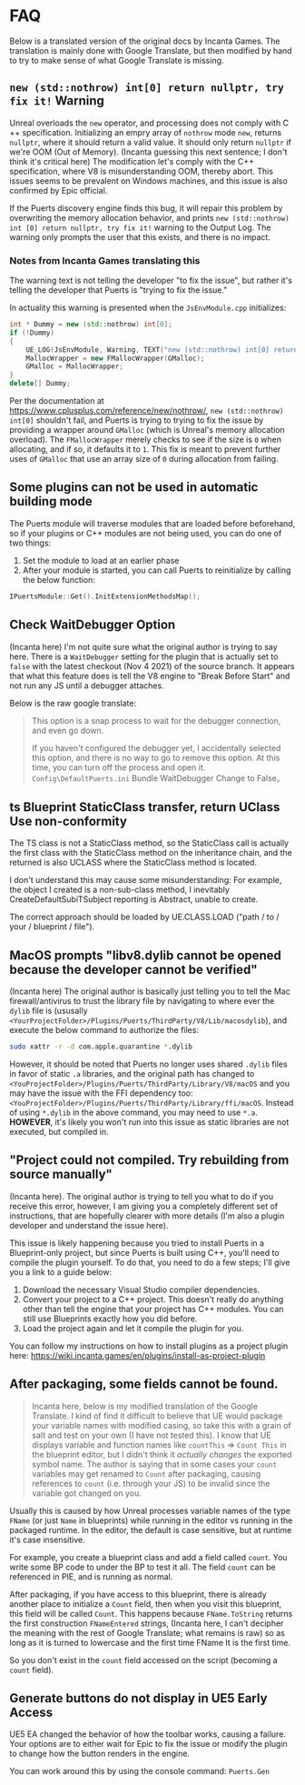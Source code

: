 # FAQ

Below is a translated version of the original docs by Incanta Games. The translation is mainly done with Google Translate, but then modified by hand to try to make sense of what Google Translate is missing.

## `new (std::nothrow) int[0] return nullptr, try fix it!` Warning

Unreal overloads the `new` operator, and processing does not comply with C ++ specification. Initializing an empry array of `nothrow` mode `new`, returns `nullptr`, where it should return a valid value. It should only return `nullptr` if we're OOM (Out of Memory). (Incanta guessing this next sentence; I don't think it's critical here) The modification let's comply with the C++ specification, where V8 is misunderstanding OOM, thereby abort. This issues seems to be prevalent on Windows machines, and this issue is also confirmed by Epic official.

If the Puerts discovery engine finds this bug, it will repair this problem by overwriting the memory allocation behavior, and prints `new (std::nothrow) int [0] return nullptr, try fix it!` warning to the Output Log. The warning only prompts the user that this exists, and there is no impact.

### Notes from Incanta Games translating this

The warning text is not telling the developer "to fix the issue", but rather it's telling the developer that Puerts is "trying to fix the issue."

In actuality this warning is presented when the `JsEnvModule.cpp` initializes:

``` c++
int * Dummy = new (std::nothrow) int[0];
if (!Dummy)
{
    UE_LOG(JsEnvModule, Warning, TEXT("new (std::nothrow) int[0] return nullptr, try fix it!"));
    MallocWrapper = new FMallocWrapper(GMalloc);
    GMalloc = MallocWrapper;
}
delete[] Dummy;
```

Per the documentation at https://www.cplusplus.com/reference/new/nothrow/, `new (std::nothrow) int[0]` shouldn't fail, and Puerts is trying to trying to fix the issue by providing a wrapper around `GMalloc` (which is Unreal's memory allocation overload). The `FMallocWrapper` merely checks to see if the size is `0` when allocating, and if so, it defaults it to `1`. This fix is meant to prevent further uses of `GMalloc` that use an array size of `0` during allocation from failing.

## Some plugins can not be used in automatic building mode

The Puerts module will traverse modules that are loaded before beforehand, so if your plugins or C++ modules are not being used, you can do one of two things:

1. Set the module to load at an earlier phase
1. After your module is started, you can call Puerts to reinitialize by calling the below function:

``` c++
IPuertsModule::Get().InitExtensionMethodsMap();
```

## Check WaitDebugger Option

(Incanta here) I'm not quite sure what the original author is trying to say here. There is a `WaitDebugger` setting for the plugin that is actually set to `false` with the latest checkout (Nov 4 2021) of the source branch. It appears that what this feature does is tell the V8 engine to "Break Before Start" and not run any JS until a debugger attaches.

Below is the raw google translate:

> This option is a snap process to wait for the debugger connection, and even go down.
>
> If you haven't configured the debugger yet, I accidentally selected this option, and there is no way to go to remove this option. At this time, you can turn off the process and open it. `Config\DefaultPuerts.ini` Bundle WaitDebugger Change to False。


## ts Blueprint StaticClass transfer, return UClass Use non-conformity

The TS class is not a StaticClass method, so the StaticClass call is actually the first class with the StaticClass method on the inheritance chain, and the returned is also UCLASS where the StaticClass method is located.

I don't understand this may cause some misunderstanding: For example, the object I created is a non-sub-class method, I inevitably CreateDefaultSubiTSubject reporting is Abstract, unable to create.

The correct approach should be loaded by UE.CLASS.LOAD ("path / to / your / blueprint / file").

## MacOS prompts "libv8.dylib cannot be opened because the developer cannot be verified"

(Incanta here) The original author is basically just telling you to tell the Mac firewall/antivirus to trust the library file by navigating to where ever the `dylib` file is (ususally `<YourProjectFolder>/Plugins/Puerts/ThirdParty/V8/Lib/macosdylib`), and execute the below command to authorize the files:

``` bash
sudo xattr -r -d com.apple.quarantine *.dylib
```

However, it should be noted that Puerts no longer uses shared `.dylib` files in favor of static `.a` libraries, and the original path has changed to `<YouProjectFolder>/Plugins/Puerts/ThirdParty/Library/V8/macOS` and you may have the issue with the FFI dependency too: `<YouProjectFolder>/Plugins/Puerts/ThirdParty/Library/ffi/macOS`. Instead of using `*.dylib` in the above command, you may need to use `*.a`. **HOWEVER**, it's likely you won't run into this issue as static libraries are not executed, but compiled in.

## "Project could not compiled. Try rebuilding from source manually"

(Incanta here). The original author is trying to tell you what to do if you receive this error, however, I am giving you a completely different set of instructions, that are hopefully clearer with more details (I'm also a plugin developer and understand the issue here).

This issue is likely happening because you tried to install Puerts in a Blueprint-only project, but since Puerts is built using C++, you'll need to compile the plugin yourself. To do that, you need to do a few steps; I'll give you a link to a guide below:
1. Download the necessary Visual Studio compiler dependencies.
1. Convert your project to a C++ project. This doesn't really do anything other than tell the engine that your project has C++ modules. You can still use Blueprints exactly how you did before.
1. Load the project again and let it compile the plugin for you.

You can follow my instructions on how to install plugins as a project plugin here: https://wiki.incanta.games/en/plugins/install-as-project-plugin

## After packaging, some fields cannot be found.

> Incanta here, below is my modified translation of the Google Translate. I kind of find it difficult to believe that UE would package your variable names with modified casing, so take this with a grain of salt and test on your own (I have not tested this). I know that UE displays variable and function names like `countThis` => `Count This` in the blueprint editor, but I didn't think it *actually changes* the exported symbol name. The author is saying that in some cases your `count` variables may get renamed to `Count` after packaging, causing references to `count` (i.e. through your JS) to be invalid since the variable got changed on you.

Usually this is caused by how Unreal processes variable names of the type `FName` (or just `Name` in blueprints) while running in the editor vs running in the packaged runtime. In the editor, the default is case sensitive, but at runtime it's case insensitive.

For example, you create a blueprint class and add a field called `count`. You write some BP code to under the BP to test it all. The field `count` can be referenced in PIE, and is running as normal.

After packaging, if you have access to this blueprint, there is already another place to initialize a `Count` field, then when you visit this blueprint, this field will be called `Count`. This happens because `FName.ToString` returns the first construction `FNameEntered` strings, (Incanta here, I can't decipher the meaning with the rest of Google Translate; what remains is raw) so as long as it is turned to lowercase and the first time FName It is the first time.

So you don't exist in the `count` field accessed on the script (becoming a `count` field).

## Generate buttons do not display in UE5 Early Access

UE5 EA changed the behavior of how the toolbar works, causing a failure. Your options are to either wait for Epic to fix the issue or modify the plugin to change how the button renders in the engine.

You can work around this by using the console command: `Puerts.Gen`
